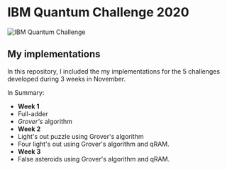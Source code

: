 # IBM Quantum Challenge 2020

![IBM Quantum Challenge](https://quantum-computing.ibm.com/quantum-challenge-card.png)

## My implementations

In this repository, I included the my implementations for the 5 challenges developed during 3 weeks in November.

In Summary:

* **Week 1**
 * Full-adder
 * _Grover's_ algorithm
* **Week 2**
 * Light's out puzzle using Grover's algorithm
 * Four light's out using Grover's algorithm and qRAM.
* **Week 3**
 * False asteroids using Grover's algorithm and qRAM.